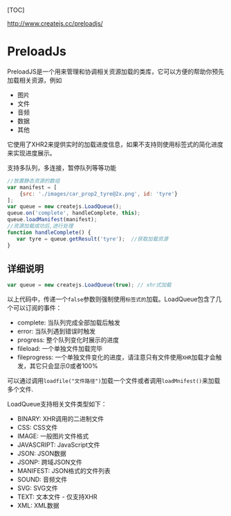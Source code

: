 [TOC]

http://www.createjs.cc/preloadjs/

# PreloadJs

PreloadJS是一个用来管理和协调相关资源加载的类库，它可以方便的帮助你预先加载相关资源，例如

- 图片
- 文件
- 音频
- 数据
- 其他

它使用了XHR2来提供实时的加载进度信息，如果不支持则使用标签式的简化进度来实现进度展示。

支持多队列，多连接，暂停队列等等功能

```js
//放置静态资源的数组
var manifest = [
    {src: './images/car_prop2_tyre@2x.png', id: 'tyre'}
];
var queue = new createjs.LoadQueue();
queue.on('complete', handleComplete, this);
queue.loadManifest(manifest);
//资源加载成功后,进行处理
function handleComplete() {
   var tyre = queue.getResult('tyre');  //获取加载资源
}
```

## 详细说明

```js
var queue = new createjs.LoadQueue(true); // xhr式加载
```

以上代码中，传递一个`false`参数则强制使用`标签式的`加载。LoadQueue包含了几个可以订阅的事件：

- complete: 当队列完成全部加载后触发
- error: 当队列遇到错误时触发
- progress: 整个队列变化时展示的进度
- fileload: 一个单独文件加载完毕
- fileprogress: 一个单独文件变化的进度，请注意只有文件使用`XHR`加载才会触发，其它只会显示0或者100%

可以通过调用`loadfile("文件路径")`加载一个文件或者调用`loadMnifest()`来加载多个文件.

LoadQueue支持相关文件类型如下：

- BINARY:  XHR调用的二进制文件
- CSS: CSS文件
- IMAGE: 一般图片文件格式
- JAVASCRIPT: JavaScript文件
- JSON: JSON数据
- JSONP: 跨域JSON文件
- MANIFEST: JSON格式的文件列表
- SOUND: 音频文件
- SVG: SVG文件
- TEXT: 文本文件 - 仅支持XHR
- XML: XML数据





